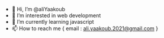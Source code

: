 - 👋 Hi, I’m @aliYaakoub
- 👀 I’m interested in web development
- 🌱 I’m currently learning javascript
- 📫 How to reach me {
  email : ali.yaakoub.2021@gmail.com
}

<!---
aliYaakoub/aliYaakoub is a ✨ special ✨ repository because its `README.md` (this file) appears on your GitHub profile.
You can click the Preview link to take a look at your changes.
--->

